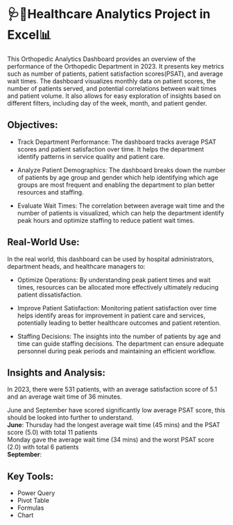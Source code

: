 # **🩺💉Healthcare Analytics Project in Excel📊**

This Orthopedic Analytics Dashboard provides an overview of the performance of the Orthopedic Department in 2023. It presents key metrics such as number of patients, patient satisfaction scores(PSAT), and average wait times. The dashboard visualizes monthly data on patient scores, the number of patients served, and potential correlations between wait times and patient volume. It also allows for easy exploration of insights based on different filters, including day of the week, month, and patient gender.

## **Objectives:**

- Track Department Performance: The dashboard tracks average PSAT scores and patient satisfaction over time. It helps the department identify patterns in service quality and patient care.

- Analyze Patient Demographics: The dashboard breaks down the number of patients by age group and gender which help identifying which age groups are most frequent and enabling the department to plan better resources and staffing.

- Evaluate Wait Times: The correlation between average wait time and the number of patients is visualized, which can help the department identify peak hours and optimize staffing to reduce patient wait times.


## **Real-World Use:**

In the real world, this dashboard can be used by hospital administrators, department heads, and healthcare managers to:

- Optimize Operations: By understanding peak patient times and wait times, resources can be allocated more effectively ultimately reducing patient dissatisfaction.

- Improve Patient Satisfaction: Monitoring patient satisfaction over time helps identify areas for improvement in patient care and services, potentially leading to better healthcare outcomes and patient retention.

- Staffing Decisions: The insights into the number of patients by age and time can guide staffing decisions. The department can ensure adequate personnel during peak periods and maintaining an efficient workflow.

## **Insights and Analysis:**
In 2023, there were 531 patients, with an average satisfaction score of 5.1 and an average wait time of 36 minutes.

June and September have scored significantly low average PSAT score, this should be looked into further to understand.<br>
**June**: Thursday had the longest average wait time (45 mins) and the PSAT score (5.0) with total 11 patients <br>
          Monday gave the average wait time (34 mins) and the worst PSAT score (2.0) with total 6 patients <br>
**September**:


## **Key Tools:**
- Power Query
- Pivot Table
- Formulas
- Chart
